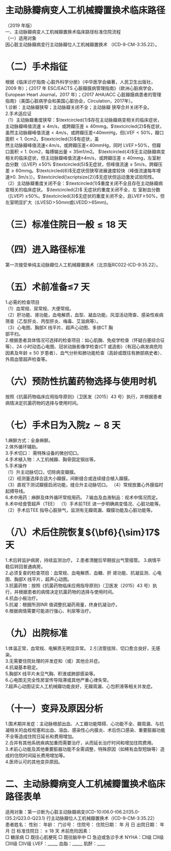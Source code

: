 # 主动脉瓣病变人工机械瓣置换术临床路径  
（2019 年版）  
一、主动脉瓣病变人工机械瓣置换术临床路径标准住院流程  
（一）适用对象  
因心脏主动脉瓣病变行主动脉瓣位人工机械瓣置换术 （ICD-9-CM-3:35.22）。  
# （二）手术指征  
根据《临床诊疗指南·心脏外科学分册》（中华医学会编著，人民卫生出版社，2009 年）；《2017 年 ESC/EACTS 心脏瓣膜病管理指南》（欧洲心脏病学会，European Heart Journal，2017 年）；《2017 AHA/ACC 心脏瓣膜病患者的管理指南》（美国心脏病学会和美国心脏协会，Circulation，2017年）。  
1.诊断：主动脉瓣狭窄；主动脉瓣关闭不全；主动脉瓣 狭窄合并关闭不全。  
2.手术适应证  
（1）主动脉瓣重度狭窄：$\textcircled{1}$存在主动脉瓣病变相关的临床症状，主动脉瓣峰值流速${\geqslant}4\mathrm{m}/\mathrm{s}$，或跨瓣压差${\geqslant}40\mathrm{mm}\mathrm{g}$。$\textcircled{2}$有症状，虽然主动脉瓣峰值流速$<4\mathrm{m/s}$，或跨瓣压差$<$40mmHg，但$\mathrm{LVEF}{<}50\%$，瓣口面积${<}1.~0\mathrm{cm}2$。$\textcircled{3}$有症状，虽  
然主动脉瓣峰值流速$<\!4\mathrm{m}/\mathrm{s}$，或跨瓣压差$<\!40\mathrm{mmHg}$，同时
$\mathrm{LVEF}\!>\!50\%$，但瓣口面积${<}1.~0\mathrm{cm}2$，每搏输出量${<}35\mathrm{m}1/\mathrm{m}2$。
$\textcircled{4}$无主动脉瓣病变相关的临床症状，但主动脉瓣峰值流速≥$4\mathrm{m/s}$，或跨瓣压差${\geqslant}40\mathrm{mm}\mathrm{g}$，左室射血分数（$(\mathrm{LVEP})~\leqslant\!50\%$ $\textcircled{5}$无症状，但峰值流速${\geqslant}5\mathrm{m}/\mathrm{s}$，跨瓣压差${\geqslant}60\mathrm{mm}\mathrm{g}$。$\textcircled{6}$无症状但狭窄进展速度较快（峰值流速每年增速$\mathrm{\geqslant}0.\ \mathrm{3m/s}\,)$）。$\textcircled{\scriptsize{2}}$无症状但运动激发试验阳性。  
（2）主动脉瓣重度关闭不全：$\textcircled{1}$重度关闭不全且存在主动脉瓣病变相关的临床症状。 $\textcircled{2}$ 无症状的重度关闭不全，左 室射血分数（$[\mathrm{LVEP})~\leqslant\!50\%$。$\textcircled{3}$无症状的重度关闭不全，且$\mathrm{LVEF}\!\geqslant\!50\%$，但左室明显扩大（$(\mathrm{LVESD}\!>\!50\mathrm{mm}$或$\mathrm{LVEDD}\!>\!65\mathrm{mm})$。  
# （三）标准住院日一般${\leqslant}18$ 天  
# （四）进入路径标准  
第一次接受单纯主动脉瓣位人工机械瓣置换术（北京版RC022-ICD-9:35.22）。  
# （五）术前准备≤7 天  
1.必需的检查项目  
（1）血常规、尿常规、大便常规。  
（2）肝功能、肾功能，血电解质，血型、凝血功能，风湿活动筛查、感染性疾病筛查（乙型肝炎、丙型肝炎、梅毒、艾滋病等）。  
（3）心电图、胸部X 线平片、超声心动图、多排CT 胸  
部平扫。  
2.根据患者具体情况可选择的检查项目：如心肌酶、免疫学检查（怀疑白塞综合征等）、24 小时动态心电图、冠状动脉影像学检查(CT 或造影)（有冠心病发病危险因素及年龄${\geqslant}50$ 岁患者）、血气分析和肺功能检查（高龄或既往有肺部病史者）、外周血管超声检查等。  
# （六）预防性抗菌药物选择与使用时机  
按照《抗菌药物临床应用指导原则》（卫医发〔2015〕43 号）执行，并根据患者病情决定抗菌药物的选择与使用时间。  
# （七）手术日为入院$\scriptstyle{\mathbf{z}}\sim\mathbf{8}$ 天  
1.麻醉方式：全身麻醉。  
2.体外循环辅助。  
3.手术切口： 需特殊设备的微创切口。  
4.手术植入物：人工机械瓣、胸骨固定钢丝等。  
5.手术操作  
（1）升主动脉切口，切除病变瓣膜。  
（2）经测量选择合适大小瓣膜，间断缝合或连续缝合植入瓣膜。  
（3）直视下测试瓣膜启闭功能，缝合升主动脉切口。 （4）常规放置心外膜临时起搏导线。  
6.术中用药：麻醉及体外循环常规用药。 7.输血及血液制品：视术中情况而定。 8.术中经食管超声（TEE） （1）手术前TEE 进一步明确病变情况、心脏功能等。  
（2）手术后TEE 指导心脏排气，监测有无瓣周漏、瓣膜功能及心脏功能等。  
# （八）术后住院恢复${\bf6}{\sim}17$ 天  
1.术后转监护病房，持续监测治疗。 2.患者清醒后早期拔出气管插管。 3.病情平稳后转回普通病房。  
2.必须复查的检查项目：血常规、血电解质、血糖、肝 肾功能、抗凝监测、心电图、胸部X 线平片，超声心动图。  
3.抗菌药物：按照《抗菌药物临床应用指导原则》（卫医发〔2015〕43 号）执行，并根据患者的病情决定抗菌药物的选择与使用时间。  
4.抗血小板治疗。  
5.抗凝：根据所测INR 值调整抗凝药用量，终身抗凝治疗。  
6.根据病情需要可能进行强心、利尿等治疗。  
# （九）出院标准  
1.体温正常，血常规、电解质无明显异常。 2.引流管拔除、切口愈合良好，无感染。  
3.无需要住院处理的并发症和（或）其他合并症。  
4.抗凝基本稳定。  
5.胸部X 线平片未见气胸、积液或肺部感染等。  
6.心电图无完全性房室传导阻滞或其他严重心律失常。  
7.超声心动图证实人工机械瓣功能良好，无瓣周漏、心包积液等相关并发症。  
# （十一）变异及原因分析  
1.围术期并发症：主动脉根部出血、人工瓣功能障碍、心功能不全、瓣周漏、与抗凝相关的血栓栓塞和出血、溶血、感染性心内膜炎、术后伤口感染、重要脏器功能不全等造成住院日延长和费用增加。  
2.合并有其他系统疾病加重而需要治疗，从而延长治疗时间和增加住院费用。  
3.术前心功能及其他重要脏器功能不全需调整，特殊原因（如稀有血型短缺等）造成的住院时间延长费用增加等。  
4.医师认可的其他变异原因。  
# 二、主动脉瓣病变人工机械瓣置换术临床路径表单  
适用对象：第一诊断为心脏主动脉瓣病变(ICD-10:I06.0-I06.2/I35.0-I35.2/Q23.0-Q23.1) 行主动脉瓣位人工机械瓣置换术（ICD-9-CM-3:35.22）  
患者姓名：         性别：    年龄：    门诊号：       住院号：       住院日期：  年  月  日 出院日期：  年  月  日 标准住院日：${\leqslant}18$ 天 术前危险因素：  
□ 糖尿病   □ 既往心肌梗死   □ 既往脑卒中   □ 急迫或急诊手术    NYHA：□Ⅰ级  □Ⅱ级  □Ⅲ级  □Ⅳ级    LVEF：_____   血脂：_____  肌酐：____  
